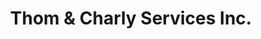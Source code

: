 ---
title : "Thom & Charly Services Inc."
# full screen navigation
first_name : "MacGyver"
last_name : "SOMRAT"
bg_image : "images/backgrounds/full-nav-bg.jpg"
# animated text loop
occupations:
- "Placement du personnel"
- "Recrutement à l'international"
- "Coaching des infirmières et infirmiers formés hors Québec"
- "Tutorat dans plusieurs domaines"

# slider background image loop
slider_images:
- "images/slider/slider-1.jpg"
- "images/slider/slider-2.jpg"
- "images/slider/slider-3.jpg"

# button
button:
  enable : true
  label : "FAITES NOUS APPEL"
  link : "#contact"


# custom style
custom_class: "" 
custom_attributes: "" 
custom_css: ""

---
